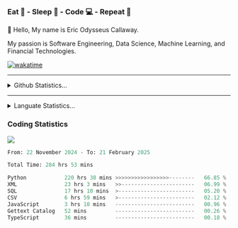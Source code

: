 <h3>Eat 🍴 - Sleep 🛌 - Code 💻 - Repeat 🔁</h3>

👋 Hello, My name is Eric Odysseus Callaway.

My passion is Software Engineering, Data Science, Machine Learning, and Financial Technologies.

[![wakatime](https://wakatime.com/badge/user/6717695f-6a13-47e3-aa16-c813e12c0985.svg)](https://wakatime.com/@6717695f-6a13-47e3-aa16-c813e12c0985)
<hr>
<details>
  <summary>
    Github Statistics...
  </summary>
    <p align="center">
      <img src="https://github-readme-stats.vercel.app/api?username=EricCallaway&show_icons=true"/>
    </p>
</details>
</hr>

<hr>
<details>
  <summary>
    Languate Statistics...
  </summary>
    <p align="center">
      <img src="https://wakatime.com/share/@Odysseus/6fc7c863-6fba-4e57-a6af-ed1f2fa8d560.svg"/>
    </p>
</details>
</hr>


<h3>Coding Statistics</h3>
<img src="https://wakatime.com/share/@Odysseus/5e02c832-9cc5-49a3-8f4c-bd2647d78fca.svg"/>
<!--START_SECTION:waka-->

```python
From: 22 November 2024 - To: 21 February 2025

Total Time: 284 hrs 53 mins

Python            220 hrs 38 mins >>>>>>>>>>>>>>>>>--------   66.85 %
XML               23 hrs 3 mins   >>-----------------------   06.99 %
SQL               17 hrs 10 mins  >------------------------   05.20 %
CSV               6 hrs 59 mins   >------------------------   02.12 %
JavaScript        3 hrs 10 mins   -------------------------   00.96 %
Gettext Catalog   52 mins         -------------------------   00.26 %
TypeScript        36 mins         -------------------------   00.18 %
```

<!--END_SECTION:waka-->
